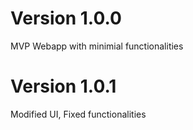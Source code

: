 # Version 1.0.0
MVP Webapp with minimial functionalities

# Version 1.0.1
Modified UI, Fixed functionalities
